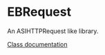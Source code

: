 EBRequest
=========

An ASIHTTPRequest like library.

[Class documentation](./docs/html/index.html)

